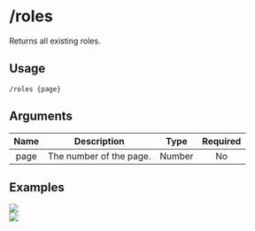 # /roles

Returns all existing roles.

## Usage

```
/roles {page}
```

## Arguments

| Name | Description             | Type   | Required |
| :--: | :---------------------: | :----: | :------: |
| page | The number of the page. | Number | No       |

## Examples

<img src="https://github.com/xNickyDev/Forkman/assets/111157596/07fe40a2-0c69-4d5a-adcf-c5817c5601c7" class="rounded-corners">\
<img src="https://github.com/xNickyDev/Forkman/assets/111157596/984cc048-2fa5-4940-b924-929b0817aa5f" class="rounded-corners">